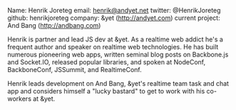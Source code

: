 Name: Henrik Joreteg
email: henrik@andyet.net
twitter: @HenrikJoreteg
github: henrikjoreteg
company: &yet (http://andyet.com)
current project: And Bang (http://andbang.com)

Henrik is partner and lead JS dev at &yet. As a realtime web addict he's a frequent author and speaker on realtime web technologies. He has built numerous pioneering web apps, written seminal blog posts on Backbone.js and Socket.IO, released popular libraries, and spoken at NodeConf, BackboneConf, JSSummit, and RealtimeConf.

Henrik leads development on And Bang, &yet's realtime team task and chat app and considers himself a "lucky bastard" to get to work with his co-workers at &yet.